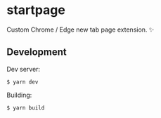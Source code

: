 # startpage

Custom Chrome / Edge new tab page extension. ✨

## Development

Dev server:

```shell
$ yarn dev
```

Building:

```shell
$ yarn build
```
